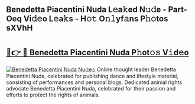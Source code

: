 ## Benedetta Piacentini Nuda L𝚎a𝚔ed N𝚞𝚍e - Part-Oeq Vi𝚍𝚎o L𝚎a𝚔s - H𝚘𝚝 O𝚗𝚕yf𝚊ns P𝚑𝚘tos sXVhH

# <h2><a href="http://kfe15j.oniu.top/?m=Benedetta+Piacentini+Nuda">🔗👉 🔴 Benedetta Piacentini Nuda P𝚑ot𝚘𝚜 V𝚒d𝚎o</a></h2>

[![Benedetta Piacentini Nuda Nu𝚍e𝚜](https://i.imgur.com/0qMVB7G.gif)](http://kfe15j.oniu.top/?m=Benedetta+Piacentini+Nuda)
Online thought leader Benedetta Piacentini Nuda, celebrated for publishing dance and lifestyle material, consisting of performances and personal blogs. Dedicated animal rights advocate Benedetta Piacentini Nuda, celebrated for their passion and efforts to protect the rights of animals.  
